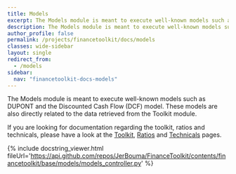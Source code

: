 ```yaml
---
title: Models
excerpt: The Models module is meant to execute well-known models such as DUPONT and the Discounted Cash Flow (DCF) model. These models are also directly related to the data retrieved from the Toolkit module.
description: The Models module is meant to execute well-known models such as DUPONT and the Discounted Cash Flow (DCF) model. These models are also directly related to the data retrieved from the Toolkit module.
author_profile: false
permalink: /projects/financetoolkit/docs/models
classes: wide-sidebar
layout: single
redirect_from:
  - /models
sidebar:
  nav: "financetoolkit-docs-models"
---
```


The Models module is meant to execute well-known models such as DUPONT and the Discounted Cash Flow (DCF) model. These models are also directly related to the data retrieved from the Toolkit module.

If you are looking for documentation regarding the toolkit, ratios and technicals, please have a look at the [Toolkit](/projects/financetoolkit/docs), [Ratios](/projects/financetoolkit/docs/ratios) and [Technicals](/projects/financetoolkit/docs/technicals) pages.

{% include docstring_viewer.html fileUrl='https://api.github.com/repos/JerBouma/FinanceToolkit/contents/financetoolkit/base/models/models_controller.py' %}